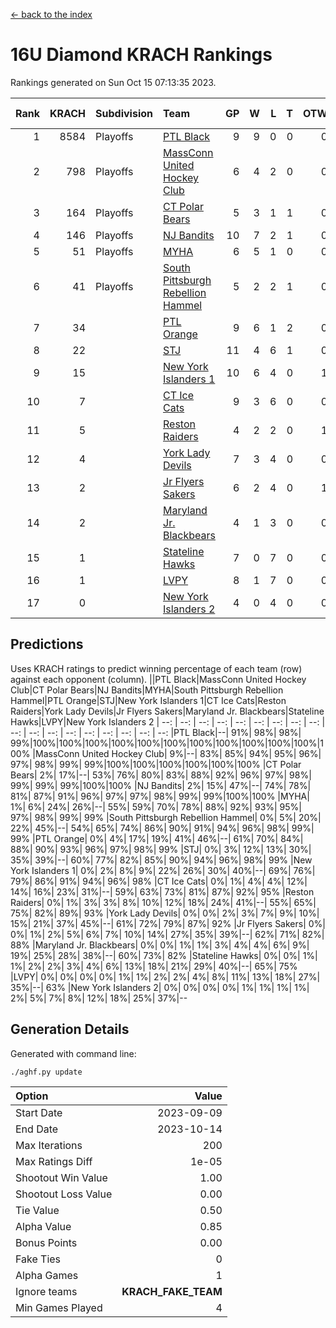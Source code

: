[<- back to the index](readme.md)
# 16U Diamond KRACH Rankings
Rankings generated on Sun Oct 15 07:13:35 2023.

Rank|KRACH|Subdivision|Team|GP|W|L|T|OTW|OTL|SoS|Exp Wins|Win Diff
---:|---:|:---|:---|---:|---:|---:|---:|---:|---:|---:|---:|---:
1|8584|Playoffs|[PTL Black](https://gamesheetstats.com/seasons/3663/teams/140833/schedule)|9|9|0|0|0|0|169|9.8|-0.0
2|798|Playoffs|[MassConn United Hockey Club](https://gamesheetstats.com/seasons/3663/teams/140835/schedule)|6|4|2|0|0|0|2496|4.8|-0.0
3|164|Playoffs|[CT Polar Bears](https://gamesheetstats.com/seasons/3663/teams/140834/schedule)|5|3|1|1|0|0|76|4.4|0.0
4|146|Playoffs|[NJ Bandits](https://gamesheetstats.com/seasons/3663/teams/140836/schedule)|10|7|2|1|0|0|167|8.3|-0.0
5|51|Playoffs|[MYHA](https://gamesheetstats.com/seasons/3663/teams/140838/schedule)|6|5|1|0|0|0|24|5.9|0.0
6|41|Playoffs|[South Pittsburgh Rebellion Hammel](https://gamesheetstats.com/seasons/3663/teams/140839/schedule)|5|2|2|1|0|0|1468|3.4|0.0
7|34||[PTL Orange](https://gamesheetstats.com/seasons/3663/teams/140842/schedule)|9|6|1|2|0|0|12|7.9|0.0
8|22||[STJ](https://gamesheetstats.com/seasons/3663/teams/140841/schedule)|11|4|6|1|0|1|1460|5.4|0.0
9|15||[New York Islanders 1](https://gamesheetstats.com/seasons/3663/teams/140847/schedule)|10|6|4|0|1|0|25|6.9|0.0
10|7||[CT Ice Cats](https://gamesheetstats.com/seasons/3663/teams/140846/schedule)|9|3|6|0|0|0|1038|3.9|0.0
11|5||[Reston Raiders](https://gamesheetstats.com/seasons/3663/teams/140850/schedule)|4|2|2|0|1|0|9|2.9|0.0
12|4||[York Lady Devils](https://gamesheetstats.com/seasons/3663/teams/140845/schedule)|7|3|4|0|0|1|1087|3.9|0.0
13|2||[Jr Flyers Sakers](https://gamesheetstats.com/seasons/3663/teams/140843/schedule)|6|2|4|0|1|0|29|2.9|0.0
14|2||[Maryland Jr. Blackbears](https://gamesheetstats.com/seasons/3663/teams/140848/schedule)|4|1|3|0|0|1|1726|1.9|0.0
15|1||[Stateline Hawks](https://gamesheetstats.com/seasons/3663/teams/140840/schedule)|7|0|7|0|0|0|1124|0.9|0.0
16|1||[LVPY](https://gamesheetstats.com/seasons/3663/teams/140844/schedule)|8|1|7|0|0|0|21|1.9|0.0
17|0||[New York Islanders 2](https://gamesheetstats.com/seasons/3663/teams/140851/schedule)|4|0|4|0|0|0|12|0.9|0.0

## Predictions
Uses KRACH ratings to predict winning percentage of each team (row) against each opponent (column).
||PTL Black|MassConn United Hockey Club|CT Polar Bears|NJ Bandits|MYHA|South Pittsburgh Rebellion Hammel|PTL Orange|STJ|New York Islanders 1|CT Ice Cats|Reston Raiders|York Lady Devils|Jr Flyers Sakers|Maryland Jr. Blackbears|Stateline Hawks|LVPY|New York Islanders 2
| --: | --: | --: | --: | --: | --: | --: | --: | --: | --: | --: | --: | --: | --: | --: | --: | --: | --: 
|PTL Black|--| 91%| 98%| 98%| 99%|100%|100%|100%|100%|100%|100%|100%|100%|100%|100%|100%|100%
|MassConn United Hockey Club|  9%|--| 83%| 85%| 94%| 95%| 96%| 97%| 98%| 99%| 99%|100%|100%|100%|100%|100%|100%
|CT Polar Bears|  2%| 17%|--| 53%| 76%| 80%| 83%| 88%| 92%| 96%| 97%| 98%| 99%| 99%| 99%|100%|100%
|NJ Bandits|  2%| 15%| 47%|--| 74%| 78%| 81%| 87%| 91%| 96%| 97%| 97%| 98%| 99%| 99%|100%|100%
|MYHA|  1%|  6%| 24%| 26%|--| 55%| 59%| 70%| 78%| 88%| 92%| 93%| 95%| 97%| 98%| 99%| 99%
|South Pittsburgh Rebellion Hammel|  0%|  5%| 20%| 22%| 45%|--| 54%| 65%| 74%| 86%| 90%| 91%| 94%| 96%| 98%| 99%| 99%
|PTL Orange|  0%|  4%| 17%| 19%| 41%| 46%|--| 61%| 70%| 84%| 88%| 90%| 93%| 96%| 97%| 98%| 99%
|STJ|  0%|  3%| 12%| 13%| 30%| 35%| 39%|--| 60%| 77%| 82%| 85%| 90%| 94%| 96%| 98%| 99%
|New York Islanders 1|  0%|  2%|  8%|  9%| 22%| 26%| 30%| 40%|--| 69%| 76%| 79%| 86%| 91%| 94%| 96%| 98%
|CT Ice Cats|  0%|  1%|  4%|  4%| 12%| 14%| 16%| 23%| 31%|--| 59%| 63%| 73%| 81%| 87%| 92%| 95%
|Reston Raiders|  0%|  1%|  3%|  3%|  8%| 10%| 12%| 18%| 24%| 41%|--| 55%| 65%| 75%| 82%| 89%| 93%
|York Lady Devils|  0%|  0%|  2%|  3%|  7%|  9%| 10%| 15%| 21%| 37%| 45%|--| 61%| 72%| 79%| 87%| 92%
|Jr Flyers Sakers|  0%|  0%|  1%|  2%|  5%|  6%|  7%| 10%| 14%| 27%| 35%| 39%|--| 62%| 71%| 82%| 88%
|Maryland Jr. Blackbears|  0%|  0%|  1%|  1%|  3%|  4%|  4%|  6%|  9%| 19%| 25%| 28%| 38%|--| 60%| 73%| 82%
|Stateline Hawks|  0%|  0%|  1%|  1%|  2%|  2%|  3%|  4%|  6%| 13%| 18%| 21%| 29%| 40%|--| 65%| 75%
|LVPY|  0%|  0%|  0%|  0%|  1%|  1%|  2%|  2%|  4%|  8%| 11%| 13%| 18%| 27%| 35%|--| 63%
|New York Islanders 2|  0%|  0%|  0%|  0%|  1%|  1%|  1%|  1%|  2%|  5%|  7%|  8%| 12%| 18%| 25%| 37%|--

## Generation Details

Generated with command line:
```
./aghf.py update
```

| Option | Value |
| :----- | ----: |
| Start Date | 2023-09-09 |
| End Date | 2023-10-14 |
| Max Iterations | 200 |
| Max Ratings Diff | 1e-05 |
| Shootout Win Value | 1.00 |
| Shootout Loss Value | 0.00 |
| Tie Value | 0.50 |
| Alpha Value | 0.85 |
| Bonus Points | 0.00 |
| Fake Ties | 0 |
| Alpha Games | 1 |
| Ignore teams | __KRACH_FAKE_TEAM__ |
| Min Games Played | 4 |

